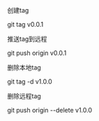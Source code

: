 

创建tag

git tag v0.0.1

推送tag到远程

git push origin v0.0.1


 删除本地tag

 git tag -d v1.0.0


 删除远程tag

 git push origin --delete v1.0.0
 